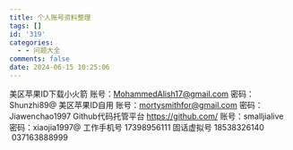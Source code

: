 ```yaml
---
title: 个人账号资料整理
tags: []
id: '319'
categories:
  - - 问题大全
comments: false
date: 2024-06-15 10:25:06
---
```


美区苹果ID下载小火箭 账号：MohammedAlish17@gmail.com 密码：Shunzhi89@ 美区苹果ID自用 账号：mortysmithfor@gmail.com 密码：Jiawenchao1997 Github代码托管平台 https://github.com/ 账号：smalljialive 密码：xiaojia1997@ 工作手机号 17398956111 固话虚拟号 18538326140   037163888999